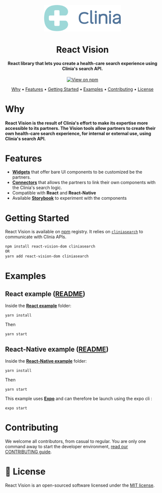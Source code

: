 <div align="center">
  <img src=".github/clinia-logo.svg" width="250">
  <h1>React Vision</h1>
  <h4>React library that lets you create a health-care search experience using Clinia's search API.</h4>
  <a href="https://www.npmjs.com/package/react-vision">
    <img src="http://img.shields.io/npm/v/react-vision.svg" alt="View on npm">
  </a>
  <p>
    <a href="#why">Why</a> •
    <a href="#features">Features</a> •
    <a href="#getting-started">Getting Started</a> •
    <a href="#examples">Examples</a> •
    <a href="#contributing">Contributing</a> •
    <a href="#-license">License</a>
  </p>
</div>

# Why

#### React Vision is the result of Clinia's effort to make its expertise more accessible to its partners. The Vision tools allow partners to create their own health-care search experience, for internal or external use, using Clinia's search API.

# Features

- **[Widgets](./doc/widgets/README.md)** that offer bare UI components to be customized be the partners.
- **[Connectors](./doc/connectors/README.md)** that allows the partners to link their own components with the Clinia's search logic.
- Compatible with **React** and **React-Native**
- Available **[Storybook](https://storybook.js.org)** to experiment with the components

# Getting Started

React Vision is available on [npm](https://www.npmjs.com/get-npm) registry. It relies on [`cliniasearch`](https://github.com/clinia/cliniasearch-client-javascript) to communicate with Clinia APIs.

```
npm install react-vision-dom cliniasearch
OR
yarn add react-vision-dom cliniasearch
```

# Examples

## React example ([README](./examples/default))

Inside the **[React example](./examples/default)** folder:

```
yarn install
```

Then

```
yarn start
```

## React-Native example ([README](./examples/react-native))

Inside the **[React-Native example](./examples/react-native)** folder:

```
yarn install
```

Then

```
yarn start
```

This example uses **[Expo](https://github.com/expo/expo)** and can therefore be launch using the expo cli :

```
expo start
```

# Contributing

We welcome all contributors, from casual to regular. You are only one command away to start the developer environment, [read our CONTRIBUTING guide](CONTRIBUTING.md).

# 📄 License

React Vision is an open-sourced software licensed under the [MIT license](LICENSE).
